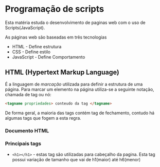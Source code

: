 # Programação de scripts

Esta matéria estuda o desenvolvimento de paginas web com o uso de Scripts(JavaScript).

As páginas web são baseadas em três tecnologias

* HTML - Define estrutura
* CSS - Define estilo
* JavaScript - Define Comportamento

## HTML (Hypertext Markup Language)

É a linguagem de *marcação* utilizada para definir a estrutura de uma página.
Para marcar um elemento na página utiliza-se a seguinte notação, chamada de tag ou nó: 

``` html
<tagname propriedades> conteudo da tag </tagname>
```

De forma geral, a maioria das tags contém tag de fechamento, contudo há algumas tags que fogem a esta regra.

### Documento HTML



### Principais tags

* ``` <h1></h1> ``` - estas tag são utilizadas para cabeçalho da pagina.
Esta tag possui variação de tamanho que vai de h1(maior) até h6(menor)
